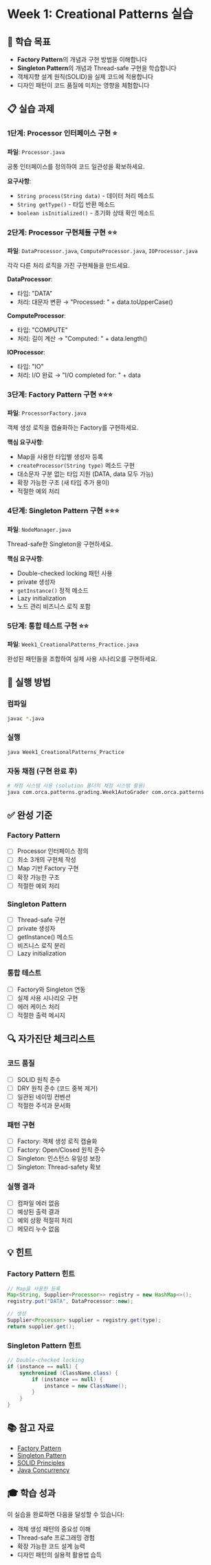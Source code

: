 # Week 1: Creational Patterns 실습

## 🎯 학습 목표
- **Factory Pattern**의 개념과 구현 방법을 이해합니다
- **Singleton Pattern**의 개념과 Thread-safe 구현을 학습합니다
- 객체지향 설계 원칙(SOLID)을 실제 코드에 적용합니다
- 디자인 패턴이 코드 품질에 미치는 영향을 체험합니다

## 📋 실습 과제

### 1단계: Processor 인터페이스 구현 ⭐
**파일**: `Processor.java`

공통 인터페이스를 정의하여 코드 일관성을 확보하세요.

**요구사항**:
- `String process(String data)` - 데이터 처리 메소드
- `String getType()` - 타입 반환 메소드
- `boolean isInitialized()` - 초기화 상태 확인 메소드

### 2단계: Processor 구현체들 구현 ⭐⭐
**파일**: `DataProcessor.java`, `ComputeProcessor.java`, `IOProcessor.java`

각각 다른 처리 로직을 가진 구현체들을 만드세요.

**DataProcessor**:
- 타입: "DATA"
- 처리: 대문자 변환 → "Processed: " + data.toUpperCase()

**ComputeProcessor**:
- 타입: "COMPUTE"
- 처리: 길이 계산 → "Computed: " + data.length()

**IOProcessor**:
- 타입: "IO"
- 처리: I/O 완료 → "I/O completed for: " + data

### 3단계: Factory Pattern 구현 ⭐⭐⭐
**파일**: `ProcessorFactory.java`

객체 생성 로직을 캡슐화하는 Factory를 구현하세요.

**핵심 요구사항**:
- Map을 사용한 타입별 생성자 등록
- `createProcessor(String type)` 메소드 구현
- 대소문자 구분 없는 타입 지원 (DATA, data 모두 가능)
- 확장 가능한 구조 (새 타입 추가 용이)
- 적절한 예외 처리

### 4단계: Singleton Pattern 구현 ⭐⭐⭐
**파일**: `NodeManager.java`

Thread-safe한 Singleton을 구현하세요.

**핵심 요구사항**:
- Double-checked locking 패턴 사용
- private 생성자
- `getInstance()` 정적 메소드
- Lazy initialization
- 노드 관리 비즈니스 로직 포함

### 5단계: 통합 테스트 구현 ⭐⭐
**파일**: `Week1_CreationalPatterns_Practice.java`

완성된 패턴들을 조합하여 실제 사용 시나리오를 구현하세요.

## 🚀 실행 방법

### 컴파일
```bash
javac *.java
```

### 실행
```bash
java Week1_CreationalPatterns_Practice
```

### 자동 채점 (구현 완료 후)
```bash
# 채점 시스템 사용 (solution 폴더의 채점 시스템 활용)
java com.orca.patterns.grading.Week1AutoGrader com.orca.patterns
```

## ✅ 완성 기준

### Factory Pattern
- [ ] Processor 인터페이스 정의
- [ ] 최소 3개의 구현체 작성
- [ ] Map 기반 Factory 구현
- [ ] 확장 가능한 구조
- [ ] 적절한 예외 처리

### Singleton Pattern
- [ ] Thread-safe 구현
- [ ] private 생성자
- [ ] getInstance() 메소드
- [ ] 비즈니스 로직 분리
- [ ] Lazy initialization

### 통합 테스트
- [ ] Factory와 Singleton 연동
- [ ] 실제 사용 시나리오 구현
- [ ] 에러 케이스 처리
- [ ] 적절한 출력 메시지

## 🔍 자가진단 체크리스트

### 코드 품질
- [ ] SOLID 원칙 준수
- [ ] DRY 원칙 준수 (코드 중복 제거)
- [ ] 일관된 네이밍 컨벤션
- [ ] 적절한 주석과 문서화

### 패턴 구현
- [ ] Factory: 객체 생성 로직 캡슐화
- [ ] Factory: Open/Closed 원칙 준수
- [ ] Singleton: 인스턴스 유일성 보장
- [ ] Singleton: Thread-safety 확보

### 실행 결과
- [ ] 컴파일 에러 없음
- [ ] 예상된 출력 결과
- [ ] 예외 상황 적절히 처리
- [ ] 메모리 누수 없음

## 💡 힌트

### Factory Pattern 힌트
```java
// Map을 사용한 등록
Map<String, Supplier<Processor>> registry = new HashMap<>();
registry.put("DATA", DataProcessor::new);

// 생성
Supplier<Processor> supplier = registry.get(type);
return supplier.get();
```

### Singleton Pattern 힌트
```java
// Double-checked locking
if (instance == null) {
    synchronized (ClassName.class) {
        if (instance == null) {
            instance = new ClassName();
        }
    }
}
```

## 📚 참고 자료
- [Factory Pattern](https://refactoring.guru/design-patterns/factory-method)
- [Singleton Pattern](https://refactoring.guru/design-patterns/singleton)
- [SOLID Principles](https://en.wikipedia.org/wiki/SOLID)
- [Java Concurrency](https://docs.oracle.com/javase/tutorial/essential/concurrency/)

## 🎓 학습 성과
이 실습을 완료하면 다음을 달성할 수 있습니다:
- 객체 생성 패턴의 중요성 이해
- Thread-safe 프로그래밍 경험
- 확장 가능한 코드 설계 능력
- 디자인 패턴의 실용적 활용법 습득